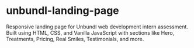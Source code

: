 # unbundl-landing-page
Responsive landing page for Unbundl web development intern assessment. Built using HTML, CSS, and Vanilla JavaScript with sections like Hero, Treatments, Pricing, Real Smiles, Testimonials, and more.
